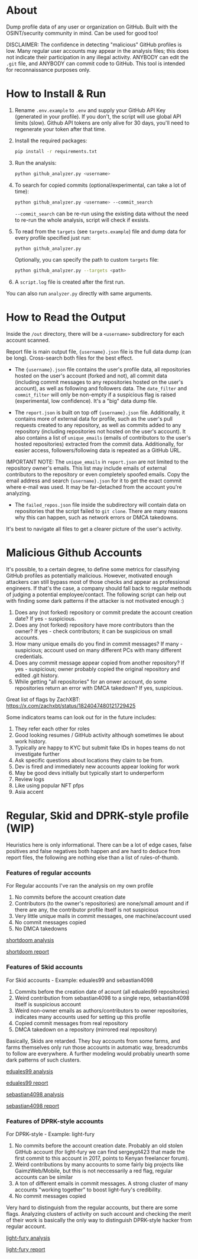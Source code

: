 # About

Dump profile data of any user or organization on GitHub. Built with the OSINT/security community in mind. Can be used for good too!

DISCLAIMER: The confidence in detecting "malicious" GitHub profiles is low. Many regular user accounts may appear in the analysis files; this does not indicate their participation in any illegal activity. ANYBODY can edit the `.git` file, and ANYBODY can commit code to GitHub. This tool is intended for reconnaissance purposes only.

# How to Install & Run

1. Rename `.env.example` to `.env` and supply your GitHub API Key (generated in your profile). If you don't, the script will use global API limits (slow). Github API tokens are only alive for 30 days, you'll need to regenerate your token after that time. 

2. Install the required packages:

   ```sh
   pip install -r requirements.txt
   ```

3. Run the analysis:

   ```sh
   python github_analyzer.py <username>
   ```

4. To search for copied commits (optional/experimental, can take a lot of time):

   ```sh
   python github_analyzer.py <username> --commit_search
   ```

   `--commit_search` can be re-run using the existing data without the need to re-run the whole analysis, script will check if <username> exsists. 

5. To read from the `targets` (see `targets.example`) file and dump data for every profile specified just run:

   ```sh
   python github_analyzer.py
   ```

   Optionally, you can specify the path to custom `targets` file:

   ```sh
   python github_analyzer.py --targets <path>
   ```

6. A `script.log` file is created after the first run.

You can also run `analyzer.py` directly with same arguments.

# How to Read the Output

Inside the `/out` directory, there will be a `<username>` subdirectory for each account scanned.

Report file is main output file, `{username}.json` file is the full data dump (can be long). Cross-search both files for the best effect.

- The `{username}.json` file contains the user's profile data, all repositories hosted on the user's account (forked and not), all commit data (including commit messages to any repositories hosted on the user's account), as well as following and followers data. The `date_filter` and `commit_filter` will only be non-empty if a suspicious flag is raised (experimental, low confidence). It's a "big" data dump file.

- The `report.json` is built on top off `{username}.json` file. Additionally, it contains more of external data for profile, such as the user's pull requests created to any repository, as well as commits added to any repository (including repositories not hosted on the user's account). It also contains a list of `unique_emails` (emails of contributors to the user's hosted repositories) extracted from the commit data. Additionally, for easier access, followers/following data is repeated as a GitHub URL.

IMPORTANT NOTE: The `unique_emails` in `report.json` are not limited to the repository owner's emails. This list may include emails of external contributors to the repository or even completely spoofed emails. Copy the email address and search `{username}.json` for it to get the exact commit where e-mail was used. It may be far-detached from the account you're analyzing.

- The `failed_repos.json` file inside the subdirectory will contain data on repositories that the script failed to `git clone`. There are many reasons why this can happen, such as network errors or DMCA takedowns.

It's best to navigate all files to get a clearer picture of the user's activity.

# Malicious Github Accounts

It's possible, to a certain degree, to define some metrics for classifying GitHub profiles as potentially malicious. However, motivated enough attackers can still bypass most of those checks and appear as professional engineers. If that's the case, a company should fall back to regular methods of judging a potential employee/contact. The following script can help out with finding some dark patterns if the attacker is not motivated enough :)

1. Does any (not forked) repository or commit predate the account creation date? If yes - suspicious.
2. Does any (not forked) repository have more contributors than the owner? If yes - check contributors; it can be suspicious on small accounts.
3. How many unique emails do you find in commit messages? If many - suspicious; account used on many different PCs with many different credentials.
4. Does any commit message appear copied from another repository? If yes - suspicious; owner probably copied the original repository and edited .git history.
5. While getting "all repositories" for an onwer account, do some repositories return an error with DMCA takedown? If yes, suspicious.

Great list of flags by ZachXBT: https://x.com/zachxbt/status/1824047480121729425

Some indicators teams can look out for in the future includes: 

1) They refer each other for roles 
2) Good looking resumes / GitHub activity although sometimes lie about work history. 
3) Typically are happy to KYC but submit fake IDs in hopes teams do not investigate further
4) Ask specific questions about locations they claim to be from. 
5) Dev is fired and immediately new accounts appear looking for work
6) May be good devs initially but typically start to underperform
7) Review logs
8) Like using popular NFT pfps 
9) Asia accent

# Regular, Skid and DPRK-style profile (WIP)

Heuristics here is only informational. There can be a lot of edge cases, false positives and false negatives both happen and are hard to deduce from report files, the following are nothing else than a list of rules-of-thumb.

### Features of regular accounts

For Regular accounts I've ran the analysis on my own profile

1. No commits before the account creation date
2. Contributors (to the owner's repositories) are none/small amount and if there are any, the contributor profile itself is not suspicious
3. Very little unique mails in commit messages, one machine/account used
4. No commit messages copied
5. No DMCA takedowns

[shortdoom analysis](/profiles/shortdoom/shortdoom.json)

[shortdoom report](/profiles/shortdoom/report.json)

### Features of Skid accounts

For Skid accounts - Example: eduales99 and sebastian4098

1. Commits before the creation date of acount (all eduales99 repositories)
2. Weird contribution from sebastian4098 to a single repo, sebastian4098 itself is suspicious account
3. Weird non-owner emails as authors/contributors to owner repositories, indicates many accounts used for setting up this profile
4. Copied commit messages from real repository
5. DMCA takedown on a repository (mirrored real repository)

Basically, Skids are retarded. They buy accounts from some farms, and farms themselves only run those accounts in automatic way, breadcrumbs to follow are everywhere. A further modeling would probably unearth some dark patterns of such clusters.

[eduales99 analysis](/profiles/eduales99/eduales99.json)

[eduales99 report](/profiles/eduales99/report.json)

[sebastian4098 analysis](/profiles/sebastian4098/sebastian4098.json)

[sebastian4098 report](/profiles/sebastian4098/report.json)

### Features of DPRK-style accounts

For DPRK-style - Example: light-fury

1. No commits before the account creation date. Probably an old stolen GitHub account (for light-fury we can find sergeypt423 that made the first commit to this account in 2017, points to Kenyan freelancer forum).
2. Weird contributions by many accounts to some fairly big projects like GaimzWeb/Mobile, but this is not neccessarily a red flag, regular accounts can be similar
3. A ton of different emails in commit messages. A strong cluster of many accounts "working together" to boost light-fury's credibility.
4. No commit messages copied

Very hard to distinguish from the regular accounts, but there are some flags. Analyzing clusters of activity on such account and checking the merit of their work is basically the only way to distinguish DPRK-style hacker from regular account.

[light-fury analysis](/profiles/light-furty/light-fury.json)

[light-fury report](/profiles/light-fury/report.json)

